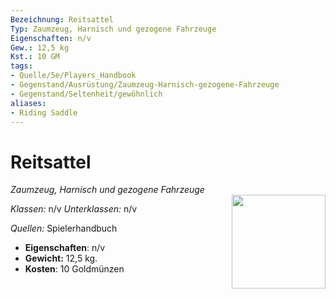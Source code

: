 ```yaml
---
Bezeichnung: Reitsattel
Typ: Zaumzeug, Harnisch und gezogene Fahrzeuge
Eigenschaften: n/v
Gew.: 12,5 kg
Kst.: 10 GM
tags:
- Quelle/5e/Players_Handbook
- Gegenstand/Ausrüstung/Zaumzeug-Harnisch-gezogene-Fahrzeuge
- Gegenstand/Seltenheit/gewöhnlich
aliases:
- Riding Saddle
---
```

# Reitsattel
*Zaumzeug, Harnisch und gezogene Fahrzeuge*  
<img src="Symbolik/Gegenstände.webp" align="right" width="150">

_Klassen:_ n/v 
_Unterklassen:_  n/v

_Quellen:_ Spielerhandbuch

- **Eigenschaften**: n/v
- **Gewicht:** 12,5 kg.
- **Kosten**: 10 Goldmünzen